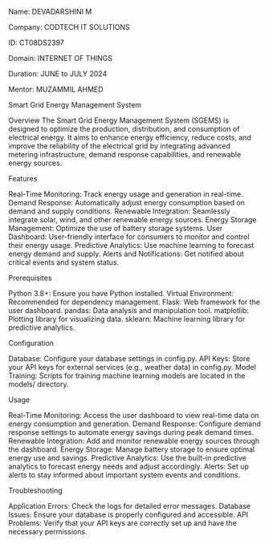 Name: DEVADARSHINI M

Company: CODTECH IT SOLUTIONS

ID: CT08DS2397

Domain: INTERNET OF THINGS

Duration: JUNE to JULY 2024

Mentor: MUZAMMIL AHMED

Smart Grid Energy Management System

Overview
The Smart Grid Energy Management System (SGEMS) is designed to optimize the production, distribution, and consumption of electrical energy. It aims to enhance energy efficiency, reduce costs, and improve the reliability of the electrical grid by integrating advanced metering infrastructure, demand response capabilities, and renewable energy sources.

Features

Real-Time Monitoring: Track energy usage and generation in real-time.
Demand Response: Automatically adjust energy consumption based on demand and supply conditions.
Renewable Integration: Seamlessly integrate solar, wind, and other renewable energy sources.
Energy Storage Management: Optimize the use of battery storage systems.
User Dashboard: User-friendly interface for consumers to monitor and control their energy usage.
Predictive Analytics: Use machine learning to forecast energy demand and supply.
Alerts and Notifications: Get notified about critical events and system status.

Prerequisites

Python 3.8+: Ensure you have Python installed.
Virtual Environment: Recommended for dependency management.
Flask: Web framework for the user dashboard.
pandas: Data analysis and manipulation tool.
matplotlib: Plotting library for visualizing data.
sklearn: Machine learning library for predictive analytics.

Configuration

Database: Configure your database settings in config.py.
API Keys: Store your API keys for external services (e.g., weather data) in config.py.
Model Training: Scripts for training machine learning models are located in the models/ directory.

Usage

Real-Time Monitoring: Access the user dashboard to view real-time data on energy consumption and generation.
Demand Response: Configure demand response settings to automate energy savings during peak demand times.
Renewable Integration: Add and monitor renewable energy sources through the dashboard.
Energy Storage: Manage battery storage to ensure optimal energy use and savings.
Predictive Analytics: Use the built-in predictive analytics to forecast energy needs and adjust accordingly.
Alerts: Set up alerts to stay informed about important system events and conditions.

Troubleshooting

Application Errors: Check the logs for detailed error messages.
Database Issues: Ensure your database is properly configured and accessible.
API Problems: Verify that your API keys are correctly set up and have the necessary permissions.



